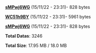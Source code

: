 [**sMPwj6WG**](/data/sMPwj6WG.txt) (15/11/22 - 23:31)- 828 bytes

[**WC51h9BY**](/data/WC51h9BY.txt) (15/11/22 - 23:31)- 5961 bytes

[**sMPwj6WG**](/data/sMPwj6WG.txt) (15/11/22 - 23:31)- 828 bytes

**Total Datas**: 3246

**Total Size**: 17.95 MB / 18.0 MB